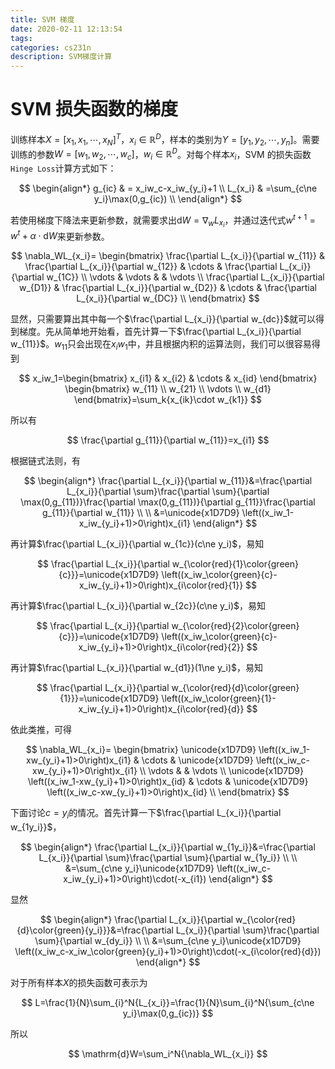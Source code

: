 ```yaml
---
title: SVM 梯度
date: 2020-02-11 12:13:54
tags:
categories: cs231n
description: SVM梯度计算
---
```


# SVM 损失函数的梯度

训练样本$X=[x_1,x_1,\cdots,x_N]^T$，$x_i\in\mathbb{R}^{D}$，样本的类别为$Y=[y_1,y_2,\cdots,y_n]$。需要训练的参数$W=[w_1,w_2,\cdots,w_c]$，$w_i\in\mathbb{R}^{D}$。对每个样本$x_i$，SVM 的损失函数`Hinge Loss`计算方式如下：

$$
\begin{align*}
g_{ic} & = x_iw_c-x_iw_{y_i}+1 \\
L_{x_i} & =\sum_{c\ne y_i}\max(0,g_{ic}) \\
\end{align*}
$$

若使用梯度下降法来更新参数，就需要求出$\mathrm{d}W = \nabla_wL_{x_i}$，并通过迭代式$w^{t+1}=w^t+\alpha\cdot\mathrm{d}W$来更新参数。

$$
\nabla_WL_{x_i}=
\begin{bmatrix}
   \frac{\partial L_{x_i}}{\partial w_{11}} & \frac{\partial L_{x_i}}{\partial w_{12}} & \cdots & \frac{\partial L_{x_i}}{\partial w_{1C}} \\
   \vdots & \vdots &   &  \vdots  \\
   \frac{\partial L_{x_i}}{\partial w_{D1}} & \frac{\partial L_{x_i}}{\partial w_{D2}} & \cdots & \frac{\partial L_{x_i}}{\partial w_{DC}} \\
\end{bmatrix}
$$

显然，只需要算出其中每一个$\frac{\partial L_{x_i}}{\partial w_{dc}}$就可以得到梯度。先从简单地开始看，首先计算一下$\frac{\partial L_{x_i}}{\partial w_{11}}$。$w_{11}$只会出现在$x_iw_1$中，并且根据内积的运算法则，我们可以很容易得到

$$
x_iw_1=\begin{bmatrix}
   x_{i1} & x_{i2} & \cdots & x_{id}
\end{bmatrix}
\begin{bmatrix}
   w_{11} \\
   w_{21} \\
   \vdots \\
   w_{d1}
\end{bmatrix}=\sum_k{x_{ik}\cdot w_{k1}}
$$

所以有

$$
\frac{\partial g_{11}}{\partial w_{11}}=x_{i1}
$$

根据链式法则，有

$$
\begin{align*}
\frac{\partial L_{x_i}}{\partial w_{11}}&=\frac{\partial L_{x_i}}{\partial \sum}\frac{\partial \sum}{\partial \max(0,g_{11})}\frac{\partial \max(0,g_{11})}{\partial  g_{11}}\frac{\partial  g_{11}}{\partial w_{11}} \\
\\
&=\unicode{x1D7D9} \left((x_iw_1-x_iw_{y_i}+1)>0\right)x_{i1}
\end{align*}
$$

再计算$\frac{\partial L_{x_i}}{\partial w_{1c}}(c\ne y_i)$，易知

$$
\frac{\partial L_{x_i}}{\partial w_{\color{red}{1}\color{green}{c}}}=\unicode{x1D7D9} \left((x_iw_\color{green}{c}-x_iw_{y_i}+1)>0\right)x_{i\color{red}{1}}
$$

再计算$\frac{\partial L_{x_i}}{\partial w_{2c}}(c\ne y_i)$，易知

$$
\frac{\partial L_{x_i}}{\partial w_{\color{red}{2}\color{green}{c}}}=\unicode{x1D7D9} \left((x_iw_\color{green}{c}-x_iw_{y_i}+1)>0\right)x_{i\color{red}{2}}
$$

再计算$\frac{\partial L_{x_i}}{\partial w_{d1}}(1\ne y_i)$，易知

$$
\frac{\partial L_{x_i}}{\partial w_{\color{red}{d}\color{green}{1}}}=\unicode{x1D7D9} \left((x_iw_\color{green}{1}-x_iw_{y_i}+1)>0\right)x_{i\color{red}{d}}
$$

依此类推，可得

$$
\nabla_WL_{x_i}=
\begin{bmatrix}
   \unicode{x1D7D9} \left((x_iw_1-xw_{y_i}+1)>0\right)x_{i1} & \cdots & \unicode{x1D7D9} \left((x_iw_c-xw_{y_i}+1)>0\right)x_{i1} \\
   \vdots & &  \vdots  \\
   \unicode{x1D7D9} \left((x_iw_1-xw_{y_i}+1)>0\right)x_{id} & \cdots & \unicode{x1D7D9} \left((x_iw_c-xw_{y_i}+1)>0\right)x_{id} \\
\end{bmatrix}
$$

下面讨论$c=y_i$的情况。首先计算一下$\frac{\partial L_{x_i}}{\partial w_{1y_i}}$，

$$
\begin{align*}
\frac{\partial L_{x_i}}{\partial w_{1y_i}}&=\frac{\partial L_{x_i}}{\partial \sum}\frac{\partial \sum}{\partial w_{1y_i}} \\
\\
&=\sum_{c\ne y_i}\unicode{x1D7D9} \left((x_iw_c-x_iw_{y_i}+1)>0\right)\cdot(-x_{i1})
\end{align*}
$$

显然

$$
\begin{align*}
\frac{\partial L_{x_i}}{\partial w_{\color{red}{d}\color{green}{y_i}}}&=\frac{\partial L_{x_i}}{\partial \sum}\frac{\partial \sum}{\partial w_{dy_i}} \\
\\
&=\sum_{c\ne y_i}\unicode{x1D7D9} \left((x_iw_c-x_iw_\color{green}{y_i}+1)>0\right)\cdot(-x_{i\color{red}{d}})
\end{align*}
$$

对于所有样本$X$的损失函数可表示为

$$
L=\frac{1}{N}\sum_{i}^N{L_{x_i}}=\frac{1}{N}\sum_{i}^N{\sum_{c\ne y_i}\max(0,g_{ic})}
$$

所以

$$
\mathrm{d}W=\sum_i^N{\nabla_WL_{x_i}}
$$

